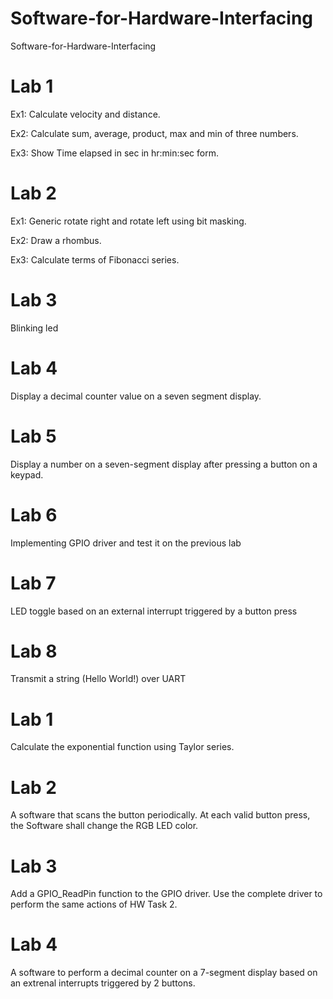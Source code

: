# Software-for-Hardware-Interfacing
Software-for-Hardware-Interfacing

# Lab 1

Ex1: Calculate velocity and distance.

Ex2: Calculate sum, average, product, max and min of three numbers.

Ex3: Show Time elapsed in sec in hr:min:sec form.

# Lab 2

Ex1: Generic rotate right and rotate left using bit masking.

Ex2: Draw a rhombus.

Ex3: Calculate terms of Fibonacci series.

# Lab 3

Blinking led

# Lab 4

Display a decimal counter value on a seven segment display.

# Lab 5

Display a number on a seven-segment display after pressing a button on a keypad.

# Lab 6

Implementing GPIO driver and test it on the previous lab

# Lab 7

LED toggle based on an external interrupt triggered by a button press

# Lab 8

Transmit a string (Hello World!) over UART


# Lab 1

Calculate the exponential function using Taylor series.

# Lab 2

A software that scans the button periodically. At each valid button press, the Software shall change the RGB LED color.

# Lab 3

Add a GPIO_ReadPin function to the GPIO driver. Use the complete driver to perform the same actions of HW Task 2.

# Lab 4

A software to perform a decimal counter on a 7-segment display based on an extrenal interrupts triggered by 2 buttons.








